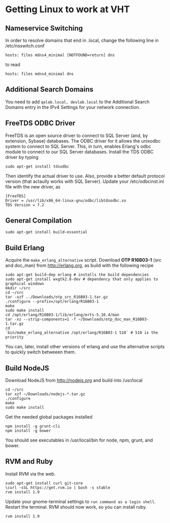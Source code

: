 # Getting Linux to work at VHT

## Nameservice Switching

In order to resolve domains that end in .local, change the following line in /etc/nsswitch.conf

```
hosts: files mdns4_minimal [NOTFOUND=return] dns
```

to read

```
hosts: files mdns4_minimal dns
```

## Additional Search Domains

You need to add `qalab.local, devlab.local` to the Additional Search Domains entry in the IPv4 Settings for your network connection.

## FreeTDS ODBC Driver

FreeTDS is an open source driver to connect to SQL Server (and, by extension, Sybase) databases. The ODBC driver for it allows the unixodbc system to connect to SQL Server. This, in turn, enables Erlang's odbc module to connect to our SQL Server databases. Install the TDS ODBC driver by typing

```
sudo apt-get install tdsodbc
```

Then identify the actual driver to use. Also, provide a better default protocol version (that actaully works with SQL Server). Update your /etc/odbcinst.ini file with the new driver, as

```
[FreeTDS]
Driver = /usr/lib/x86_64-linux-gnu/odbc/libtdsodbc.so
TDS Version = 7.2
```

## General Compilation

`sudo apt-get install build-essential`

## Build Erlang

Acquire the `make_erlang_alternative` script.
Download **OTP R16B03-1** (src and doc_man) from http://erlang.org, as build with the following recipe

```
sudo apt-get build-dep erlang # installs the build dependencies
sudo apt-get install wxgtk2.8-dev # dependency that only applies to graphical windows
mkdir ~/src
cd ~/src
tar -xzf ../Downloads/otp_src_R16B03-1.tar.gz
./configure --prefix=/opt/erlang/R16B03-1
make
sudo make install
cd /opt/erlang/R16B03-1/lib/erlang/erts-5.10.4/man
tar -xz --strip-components=1 -f ~/Downloads/otp_doc_man_R16B03-1.tar.gz
cd
`bin/make_erlang_alternative /opt/erlang/R16B03-1 510` # 510 is the priority
```

You can, later, install other versions of erlang and use the alternative scripts to quickly switch betweeen them.

## Build NodeJS

Download NodeJS from http://nodejs.org and build into /usr/local

```
cd ~/src
tar xzf ~/Downloads/nodejs-*.tar.gz
./configure
make
sudo make install
```

Get the needed global packages installed

```
npm install -g grunt-cli
npm install -g bower
```

You should see executables in /usr/local/bin for node, npm, grunt, and bower.

## RVM and Ruby

Install RVM via the web.

```
sudo apt-get install curl git-core
\curl -sSL https://get.rvm.io | bash -s stable
rvm install 1.9
```

Update your gnome-terminal settings to `run command as a login shell`. Restart the terminal. RVM should now work, so you can install ruby.

```
rvm install 1.9
```
